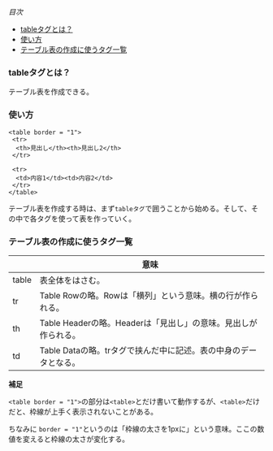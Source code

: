 *目次*
* [tableタグとは？](#tableタグとは？)
* [使い方](#使い方)
* [テーブル表の作成に使うタグ一覧](#テーブル表の作成に使うタグ一覧)

### tableタグとは？

テーブル表を作成できる。

### 使い方

```
<table border = "1">
 <tr>
  <th>見出し</th><th>見出し2</th>
 </tr>

 <tr>
  <td>内容1</td><td>内容2</td>
 </tr>
</table>
```

テーブル表を作成する時は、まず`tableタグ`で囲うことから始める。そして、その中で各タグを使って表を作っていく。

### テーブル表の作成に使うタグ一覧

||意味|
|-|-|
|table|表全体をはさむ。|
|tr|Table Rowの略。Rowは「横列」という意味。横の行が作られる。|
|th|Table Headerの略。Headerは「見出し」の意味。見出しが作られる。|
|td|Table Dataの略。trタグで挟んだ中に記述。表の中身のデータとなる。|

**補足**

`<table border = "1">`の部分は`<table>`とだけ書いて動作するが、`<table>`だけだと、枠線が上手く表示されないことがある。

ちなみに `border = "1"`というのは「枠線の太さを1pxに」という意味。ここの数値を変えると枠線の太さが変化する。

